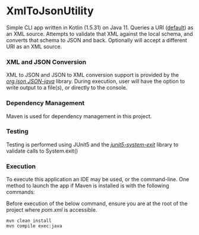 # XmlToJsonUtility
Simple CLI app written in Kotlin (1.5.31) on Java 11. Queries a URI ([default](http://www.bindows.net/documentation/download/ab.xml)) 
as an XML source. Attempts to  validate that XML against the local schema, and converts that schema to JSON and back.
Optionally will accept a different URI as an XML source.

### XML and JSON Conversion
XML to JSON and JSON to XML conversion support is provided by the *[org.json JSON-java](https://github.com/stleary/JSON-java)* library. 
During execution, user will have the option to write output to a file(s), or directly to the console.

### Dependency Management
Maven is used for dependency management in this project.

### Testing
Testing is performed using JUnit5 and the *[junit5-system-exit](https://github.com/tginsberg/junit5-system-exit)* library to validate calls to System.exit()

### Execution
To execute this application an IDE may be used, or the command-line. One method to launch the app if Maven is installed 
is with the following commands:

Before execution of the below command, ensure you are at the root of the project where *pom.xml* is accessible.
```
mvn clean install
mvn compile exec:java
```
